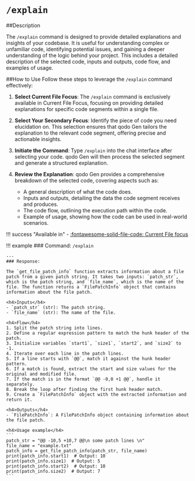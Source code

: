 # `/explain`

##Description

The `/explain` command is designed to provide detailed explanations and insights of your codebase. It is useful for understanding complex or unfamiliar code, identifying potential issues, and gaining a deeper understanding of the logic behind your project. This includes a detailed description of the selected code, inputs and outputs, code flow, and examples of usage. 

##How to Use
Follow these steps to leverage the `/explain` command effectively:

1. **Select Current File Focus**: The `/explain` command is exclusively available in Current File Focus, focusing on providing detailed explanations for specific code segments within a single file.

2. **Select Your Secondary Focus**: Identify the piece of code you need elucidation on. This selection ensures that qodo Gen tailors the explanation to the relevant code segment, offering precise and actionable insights.

3. **Initiate the Command**: Type `/explain` into the chat interface after selecting your code. qodo Gen will then process the selected segment and generate a structured explanation.

4. **Review the Explanation**: qodo Gen provides a comprehensive breakdown of the selected code, covering aspects such as:
    - A general description of what the code does.
    - Inputs and outputs, detailing the data the code segment receives and produces.
    - The code flow, outlining the execution path within the code.
    - Example of usage, showing how the code can be used in real-world scenarios.

!!! success "Available in"
    - [:fontawesome-solid-file-code: Current File focus](../focus/current-file.md)


!!! example
    ### Command:
    `/explain`

    ---
    ### Response:

    The `get_file_patch_info` function extracts information about a file patch from a given patch string. It takes two inputs: `patch_str`, which is the patch string, and `file_name`, which is the name of the file. The function returns a `FilePatchInfo` object that contains information about the file patch.

    <h4>Inputs</h4>
    - `patch_str` (str): The patch string.
    - `file_name` (str): The name of the file.
    
    <h4>Flow</h4>
    1. Split the patch string into lines.
    2. Define a regular expression pattern to match the hunk header of the patch.
    3. Initialize variables `start1`, `size1`, `start2`, and `size2` to -1.
    4. Iterate over each line in the patch lines.
    5. If a line starts with `@@`, match it against the hunk header pattern.
    6. If a match is found, extract the start and size values for the original and modified file.
    7. If the match is in the format `@@ -0,0 +1 @@`, handle it separately.
    8. Break the loop after finding the first hunk header match.
    9. Create a `FilePatchInfo` object with the extracted information and return it.

    <h4>Outputs</h4>
    - `FilePatchInfo`: A FilePatchInfo object containing information about the file patch.
    
    <h4>Usage example</h4>
    ```
    patch_str = "@@ -10,5 +10,7 @@\n some patch lines \n"
    file_name = "example.txt"
    patch_info = get_file_patch_info(patch_str, file_name)
    print(patch_info.start1)  # Output: 10
    print(patch_info.size1)  # Output: 5
    print(patch_info.start2)  # Output: 10
    print(patch_info.size2)  # Output: 7
    ```
